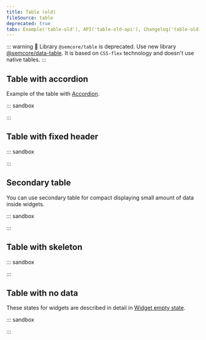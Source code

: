 ```yaml
---
title: Table (old)
fileSource: table
deprecated: true
tabs: Example('table-old'), API('table-old-api'), Changelog('table-old-changelog')
---
```


::: warning
:rotating_light: Library `@semcore/table` is deprecated. Use new library [@semcore/data-table](/table-group/data-table/data-table). It is based on `CSS-flex` technology and doesn't use native tables.
:::

## Table with accordion

Example of the table with [Accordion](/components/accordion/accordion).

::: sandbox

<script lang="tsx">
  export Demo from './examples/table-with-accordion.tsx'; 
</script>

:::

## Table with fixed header

::: sandbox

<script lang="tsx">
  export Demo from './examples/table-with-fixed-header.tsx'; 
</script>

:::

## Secondary table

You can use secondary table for compact displaying small amount of data inside widgets.

::: sandbox

<script lang="tsx">
  export Demo from './examples/secondary-table.tsx'; 
</script>

:::

## Table with skeleton

::: sandbox

<script lang="tsx">
  export Demo from './examples/table-with-skeleton.tsx'; 
</script>

:::

## Table with no data

These states for widgets are described in detail in [Widget empty state](/components/widget-empty/widget-empty-code).

::: sandbox

<script lang="tsx">
  export Demo from './examples/table-with-no-data.tsx'; 
</script>

:::
